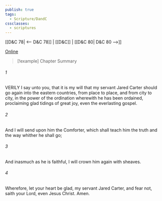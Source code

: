 ```yaml
---
publish: true
tags:
  - Scripture/DandC
cssclasses:
  - scriptures
---
```

[[D&C 78| <-- D&C 78]] | [[D&C]] | [[D&C 80| D&C 80 -->]]

[Online](https://churchofjesuschrist.org/study/scriptures/dc-testament/dc/79?lang=eng)

>[!example] Chapter Summary
>
###### 1
VERILY I say unto you, that it is my will that my servant Jared Carter should go again into the eastern countries, from place to place, and from city to city, in the power of the ordination wherewith he has been ordained, proclaiming glad tidings of great joy, even the everlasting gospel.
###### 2
And I will send upon him the Comforter, which shall teach him the truth and the way whither he shall go;
###### 3
And inasmuch as he is faithful, I will crown him again with sheaves.
###### 4
Wherefore, let your heart be glad, my servant Jared Carter, and fear not, saith your Lord, even Jesus Christ. Amen.




